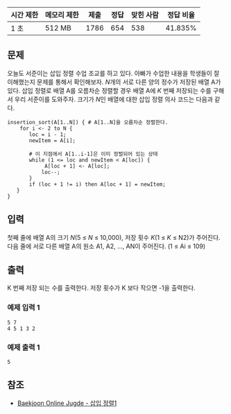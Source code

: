 | 시간 제한 | 메모리 제한 | 제출 | 정답 | 맞힌 사람 | 정답 비율 |
| --- | --- | --- | --- | --- | --- |
| 1 초 | 512 MB | 1786 | 654 | 538 | 41.835% |

## 문제
오늘도 서준이는 삽입 정렬 수업 조교를 하고 있다. 아빠가 수업한 내용을 학생들이 잘 이해했는지 문제를 통해서 확인해보자.
*N*개의 서로 다른 양의 정수가 저장된 배열 A가 있다. 삽입 정렬로 배열 A를 오름차순 정렬할 경우 배열 A에 *K* 번째 저장되는 수를 구해서 우리 서준이를 도와주자.
크기가 *N*인 배열에 대한 삽입 정렬 의사 코드는 다음과 같다.
```text
insertion_sort(A[1..N]) { # A[1..N]을 오름차순 정렬한다.
    for i <- 2 to N {
       loc = i - 1;
       newItem = A[i];

       # 이 지점에서 A[1..i-1]은 이미 정렬되어 있는 상태
       while (1 <= loc and newItem < A[loc]) {
            A[loc + 1] <- A[loc];
           loc--;
       }
       if (loc + 1 != i) then A[loc + 1] = newItem;
   }
}
```


## 입력
첫째 줄에 배열 A의 크기 *N*(5 ≤ *N* ≤ 10,000), 저장 횟수 *K*(1 ≤ *K* ≤ N2)가 주어진다.
다음 줄에 서로 다른 배열 A의 원소 A1, A2, ..., AN이 주어진다. (1 ≤ Ai ≤ 109)

## 출력
K 번째 저장 되는 수를 출력한다. 저장 횟수가 K 보다 작으면 -1을 출력한다.

### 예제 입력 1
```
5 7
4 5 1 3 2
```

### 예제 출력 1
```
5
```

## 참조
- [Baekjoon Online Jugde - 삽입 정렬1](https://www.acmicpc.net/problem/24051)